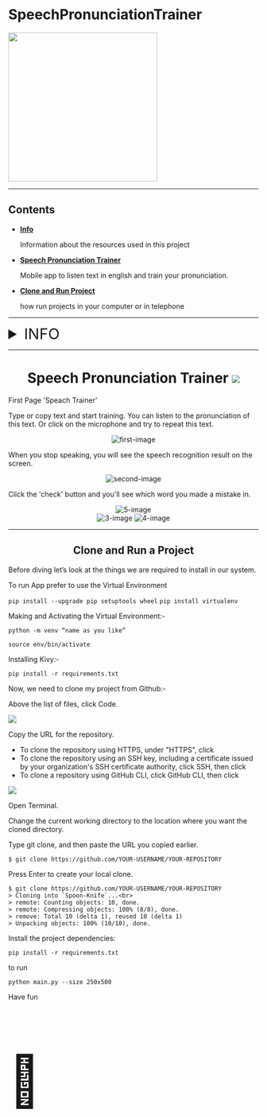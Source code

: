# SpeechPronunciationTrainer


<img src='https://kivymd.readthedocs.io/en/1.0.1/_static/logo-kivymd.png' weight='300' height='300'>
<hr>

## Contents
 * <a href="#info"><strong>Info</strong></a><p>Information about the resources used in this project</p>
 * <a href="#SpeechPronunciationTrainer"><strong>Speech Pronunciation Trainer</strong></a><p>Mobile app to listen text in english and train your pronunciation. </p>
 * <a href="#clone_project"><strong>Clone and Run Project</strong></a><p>how run projects in your computer or in telephone</p>

<hr>

<details><summary id="info" style="font-size: 30px;"> INFO</summary>
<h4>Information about the additional library, external Api used in this project and general information</h4>

<strong>Kivy</strong> A software library for rapid development of hardware-accelerated multitouch applications..

<strong>Pillow</strong> The Python Imaging Library adds image processing capabilities to your Python interpreter.

<strong>Buldozer</strong> Buildozer is a tool that aim to package mobiles application easily. It automates the entire build process, download the prerequisites like python-for-android, Android SDK, NDK, etc.

<strong>SpeechRecognition </strong> Library for performing speech recognition, with support for several engines and APIs, online and offline..

</details>

<hr>
<center><h1 id="SpeechPronunciationTrainer"> Speech Pronunciation Trainer <span style='font-size:80px;'><img src="https://img.icons8.com/external-microdots-premium-microdot-graphic/64/null/external-holiday-christmas-new-year-vol2-microdots-premium-microdot-graphic-3.png"/></span></h1></center>
First Page 'Speach Trainer'


Type or copy text and start training. You can listen to the pronunciation of this text. Or click on the microphone and try to repeat this text.

<center><img src='https://user-images.githubusercontent.com/97242088/220396308-a3733a25-069b-4afe-9f5e-e0ecc913efb8.png' alt='first-image'></center>

When you stop speaking, you will see the speech recognition result on the screen.

<center><img src='https://user-images.githubusercontent.com/97242088/220415137-ea21df0d-b991-45f8-bc20-73000c8ddf03.png' alt='second-image'></center>

Click the 'check' button and you'll see which word you made a mistake in.

<center><img src='https://user-images.githubusercontent.com/97242088/220415155-ba9093ba-6dfd-4421-8352-8a82efacfc1b.png' alt='5-image'></center>

<center><img src='https://user-images.githubusercontent.com/97242088/220415072-a5a5c0d5-a113-4ea0-8187-4e9785611805.png' alt='3-image'>
<img src='https://user-images.githubusercontent.com/97242088/220415086-0fc5d157-95cf-4787-ac74-b9a81e776e62.png' alt='4-image'></center>

<hr>

<center><h2 id="clone_project">Clone and Run a Project</h2></center>

Before diving let’s look at the things we are required to install in our system.

To run App prefer to use the Virtual Environment

`pip install --upgrade pip setuptools wheel`
`pip install virtualenv`

Making and Activating the Virtual Environment:-

`python -m venv “name as you like”`

`source env/bin/activate`

Installing Kivy:-

`pip install -r requirements.txt`


Now, we need to clone my project from Github:-
<p>Above the list of files, click Code.</p>
<img src="https://docs.github.com/assets/cb-20363/images/help/repository/code-button.png">

Copy the URL for the repository.
<ul>
<li>To clone the repository using HTTPS, under "HTTPS", click</li>
<li>To clone the repository using an SSH key, including a certificate issued by your organization's SSH certificate authority, click SSH, then click</li>
<li>To clone a repository using GitHub CLI, click GitHub CLI, then click</li>
</ul>
<img src="https://docs.github.com/assets/cb-33207/images/help/repository/https-url-clone-cli.png">

Open Terminal.

Change the current working directory to the location where you want the cloned directory.

Type git clone, and then paste the URL you copied earlier.

`$ git clone https://github.com/YOUR-USERNAME/YOUR-REPOSITORY`

Press Enter to create your local clone.

```
$ git clone https://github.com/YOUR-USERNAME/YOUR-REPOSITORY
> Cloning into `Spoon-Knife`...<br>
> remote: Counting objects: 10, done.
> remote: Compressing objects: 100% (8/8), done.
> remove: Total 10 (delta 1), reused 10 (delta 1)
> Unpacking objects: 100% (10/10), done.
```

Install the project dependencies:

`pip install -r requirements.txt`

to run

`python main.py --size 250x500`


Have fun
<p style="font-size:100px">&#129409;</p>

